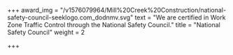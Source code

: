 +++
award_img = "/v1576079964/Mill%20Creek%20Construction/national-safety-council-seeklogo.com_dodnmv.svg"
text = "We are certified in Work Zone Traffic Control through the National Safety Council."
title = "National Safety Council"
weight = 2

+++

